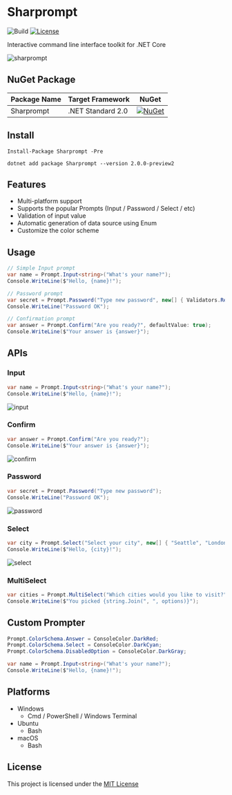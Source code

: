# Sharprompt

![Build](https://github.com/shibayan/Sharprompt/workflows/Build/badge.svg)
[![License](https://img.shields.io/github/license/shibayan/Sharprompt.svg)](https://github.com/shibayan/Sharprompt/blob/master/LICENSE)

Interactive command line interface toolkit for .NET Core

![sharprompt](https://user-images.githubusercontent.com/1356444/62227794-87506e00-b3f7-11e9-84ae-06c9a900448b.gif)

## NuGet Package

Package Name | Target Framework | NuGet
---|---|---
Sharprompt | .NET Standard 2.0 | [![NuGet](https://img.shields.io/nuget/vpre/Sharprompt.svg)](https://www.nuget.org/packages/Sharprompt/2.0.0-preview2)

## Install

```
Install-Package Sharprompt -Pre
```

```
dotnet add package Sharprompt --version 2.0.0-preview2
```

## Features

- Multi-platform support
- Supports the popular Prompts (Input / Password / Select / etc)
- Validation of input value
- Automatic generation of data source using Enum
- Customize the color scheme

## Usage

```csharp
// Simple Input prompt
var name = Prompt.Input<string>("What's your name?");
Console.WriteLine($"Hello, {name}!");

// Password prompt
var secret = Prompt.Password("Type new password", new[] { Validators.Required(), Validators.MinLength(8) });
Console.WriteLine("Password OK");

// Confirmation prompt
var answer = Prompt.Confirm("Are you ready?", defaultValue: true);
Console.WriteLine($"Your answer is {answer}");
```

## APIs

### Input

```csharp
var name = Prompt.Input<string>("What's your name?");
Console.WriteLine($"Hello, {name}!");
```

![input](https://user-images.githubusercontent.com/1356444/62228275-50c72300-b3f8-11e9-8d51-63892e8eeaaa.gif)

### Confirm

```csharp
var answer = Prompt.Confirm("Are you ready?");
Console.WriteLine($"Your answer is {answer}");
```

![confirm](https://user-images.githubusercontent.com/1356444/62229064-e0210600-b3f9-11e9-8c52-b9c9257811c0.gif)

### Password

```csharp
var secret = Prompt.Password("Type new password");
Console.WriteLine("Password OK");
```

![password](https://user-images.githubusercontent.com/1356444/62228952-9fc18800-b3f9-11e9-98ea-3aa52ee84e93.gif)

### Select

```csharp
var city = Prompt.Select("Select your city", new[] { "Seattle", "London", "Tokyo" });
Console.WriteLine($"Hello, {city}!");
```

![select](https://user-images.githubusercontent.com/1356444/62228719-2de93e80-b3f9-11e9-8be5-f19e6ef58aeb.gif)

### MultiSelect

```csharp
var cities = Prompt.MultiSelect("Which cities would you like to visit?", new[] { "Seattle", "London", "Tokyo", "New York", "Singapore", "Shanghai" }, pageSize: 3);
Console.WriteLine($"You picked {string.Join(", ", options)}");
```

## Custom Prompter
```csharp
Prompt.ColorSchema.Answer = ConsoleColor.DarkRed;
Prompt.ColorSchema.Select = ConsoleColor.DarkCyan;
Prompt.ColorSchema.DisabledOption = ConsoleColor.DarkGray;

var name = Prompt.Input<string>("What's your name?");
Console.WriteLine($"Hello, {name}!");
```

## Platforms

- Windows
  - Cmd / PowerShell / Windows Terminal
- Ubuntu
  - Bash
- macOS
  - Bash

## License

This project is licensed under the [MIT License](https://github.com/shibayan/Sharprompt/blob/master/LICENSE)

